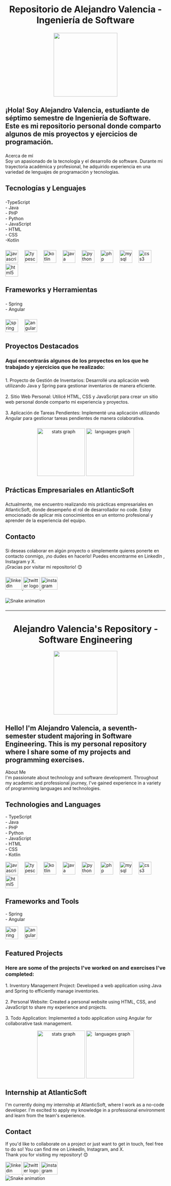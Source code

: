 <h1 align="center">Repositorio de Alejandro Valencia - Ingeniería de Software</h1>

###

<div align="center">
  <img height="200" src="https://i.pinimg.com/originals/e4/26/70/e426702edf874b181aced1e2fa5c6cde.gif"  />
</div>

###

<h2 align="left">¡Hola! Soy Alejandro Valencia, estudiante de séptimo semestre de Ingeniería de Software. Este es mi repositorio personal donde comparto algunos de mis proyectos y ejercicios de programación.</h2>

###

<p align="left">Acerca de mí<br>Soy un apasionado de la tecnología y el desarrollo de software. Durante mi trayectoria académica y profesional, he adquirido experiencia en una variedad de lenguajes de programación y tecnologías.</p>

###

<h2 align="left">Tecnologías y Lenguajes</h2>

###

<p align="left">-TypeScript<br>- Java<br>- PHP<br>- Python<br>- JavaScript<br>- HTML<br>- CSS<br>-Kotlin</p>

###

<div align="left">
  <img src="https://cdn.jsdelivr.net/gh/devicons/devicon/icons/javascript/javascript-original.svg" height="40" alt="javascript logo"  />
  <img width="12" />
  <img src="https://cdn.jsdelivr.net/gh/devicons/devicon/icons/typescript/typescript-original.svg" height="40" alt="typescript logo"  />
  <img width="12" />
  <img src="https://cdn.jsdelivr.net/gh/devicons/devicon/icons/kotlin/kotlin-original.svg" height="40" alt="kotlin logo"  />
  <img width="12" />
  <img src="https://cdn.jsdelivr.net/gh/devicons/devicon/icons/java/java-original.svg" height="40" alt="java logo"  />
  <img width="12" />
  <img src="https://cdn.jsdelivr.net/gh/devicons/devicon/icons/python/python-original.svg" height="40" alt="python logo"  />
  <img width="12" />
  <img src="https://cdn.jsdelivr.net/gh/devicons/devicon/icons/php/php-original.svg" height="40" alt="php logo"  />
  <img width="12" />
  <img src="https://cdn.jsdelivr.net/gh/devicons/devicon/icons/mysql/mysql-original.svg" height="40" alt="mysql logo"  />
  <img width="12" />
  <img src="https://cdn.jsdelivr.net/gh/devicons/devicon/icons/css3/css3-original.svg" height="40" alt="css3 logo"  />
  <img width="12" />
  <img src="https://cdn.jsdelivr.net/gh/devicons/devicon/icons/html5/html5-original.svg" height="40" alt="html5 logo"  />
</div>

###

<h2 align="left">Frameworks y Herramientas</h2>

###

<p align="left">- Spring<br>- Angular</p>

###

<div align="left">
  <img src="https://cdn.jsdelivr.net/gh/devicons/devicon/icons/spring/spring-original.svg" height="40" alt="spring logo"  />
  <img width="12" />
  <img src="https://cdn.jsdelivr.net/gh/devicons/devicon/icons/angularjs/angularjs-original.svg" height="40" alt="angularjs logo"  />
</div>

###

<h2 align="left">Proyectos Destacados</h2>

###

<h3 align="left">Aquí encontrarás algunos de los proyectos en los que he trabajado y ejercicios que he realizado:</h3>

###

<p align="left">1. Proyecto de Gestión de Inventarios: Desarrollé una aplicación web utilizando Java y Spring para gestionar inventarios de manera eficiente.<br><br>2. Sitio Web Personal: Utilicé HTML, CSS y JavaScript para crear un sitio web personal donde comparto mi experiencia y proyectos.<br><br>3. Aplicación de Tareas Pendientes: Implementé una aplicación utilizando Angular para gestionar tareas pendientes de manera colaborativa.</p>

###

<div align="center">
  <img src="https://github-readme-stats.vercel.app/api?username=alejo78912&hide_title=false&hide_rank=false&show_icons=true&include_all_commits=true&count_private=true&disable_animations=false&theme=dracula&locale=en&hide_border=false&order=1" height="150" alt="stats graph"  />
  <img src="https://github-readme-stats.vercel.app/api/top-langs?username=alejo78912&locale=en&hide_title=false&layout=compact&card_width=320&langs_count=5&theme=dracula&hide_border=false&order=2" height="150" alt="languages graph"  />
</div>

###

<h2 align="left">Prácticas Empresariales en AtlanticSoft</h2>

###

<p align="left">Actualmente, me encuentro realizando mis prácticas empresariales en AtlanticSoft, donde desempeño el rol de desarrollador no code. Estoy emocionado de aplicar mis conocimientos en un entorno profesional y aprender de la experiencia del equipo.</p>

###

<h2 align="left">Contacto</h2>

###

<p align="left">Si deseas colaborar en algún proyecto o simplemente quieres ponerte en contacto conmigo, ¡no dudes en hacerlo! Puedes encontrarme en LinkedIn , Instagram y X.<br>¡Gracias por visitar mi repositorio! 😊</p>

###

<div align="left">
  <a href="https://www.linkedin.com/in/alejandro-valencia-13b047269/" target="_blank">
    <img src="https://raw.githubusercontent.com/maurodesouza/profile-readme-generator/master/src/assets/icons/social/linkedin/default.svg" width="52" height="40" alt="linkedin logo"  />
  </a>
  <a href="https://twitter.com/Alejo78912" target="_blank">
    <img src="https://raw.githubusercontent.com/maurodesouza/profile-readme-generator/master/src/assets/icons/social/twitter/default.svg" width="52" height="40" alt="twitter logo"  />
  </a>
  <a href="https://www.instagram.com/alejo78912/" target="_blank">
    <img src="https://raw.githubusercontent.com/maurodesouza/profile-readme-generator/master/src/assets/icons/social/instagram/default.svg" width="52" height="40" alt="instagram logo"  />
  </a>
</div>

###

<img src="https://raw.githubusercontent.com/alejo78912/alejo78912/github/workflow/snake.yml" alt="Snake animation" />

###
---------------------------------------------------------------------------------------------------------------------------------------------------------------------------------------------------------------------------------------------
<h1 align="center">Alejandro Valencia's Repository - Software Engineering</h1>

<div align="center">
  <img height="200" src="https://cdn.dribbble.com/users/118459/screenshots/955185/typing.gif" />
</div>

<h2 align="left">Hello! I'm Alejandro Valencia, a seventh-semester student majoring in Software Engineering. This is my personal repository where I share some of my projects and programming exercises.</h2>

<p align="left">About Me<br>I'm passionate about technology and software development. Throughout my academic and professional journey, I've gained experience in a variety of programming languages and technologies.</p>

<h2 align="left">Technologies and Languages</h2>

<p align="left">- TypeScript<br>- Java<br>- PHP<br>- Python<br>- JavaScript<br>- HTML<br>- CSS<br>- Kotlin</p>

<div align="left">
  <img src="https://cdn.jsdelivr.net/gh/devicons/devicon/icons/javascript/javascript-original.svg" height="40" alt="javascript logo"  />
  <img width="12" />
  <img src="https://cdn.jsdelivr.net/gh/devicons/devicon/icons/typescript/typescript-original.svg" height="40" alt="typescript logo"  />
  <img width="12" />
  <img src="https://cdn.jsdelivr.net/gh/devicons/devicon/icons/kotlin/kotlin-original.svg" height="40" alt="kotlin logo"  />
  <img width="12" />
  <img src="https://cdn.jsdelivr.net/gh/devicons/devicon/icons/java/java-original.svg" height="40" alt="java logo"  />
  <img width="12" />
  <img src="https://cdn.jsdelivr.net/gh/devicons/devicon/icons/python/python-original.svg" height="40" alt="python logo"  />
  <img width="12" />
  <img src="https://cdn.jsdelivr.net/gh/devicons/devicon/icons/php/php-original.svg" height="40" alt="php logo"  />
  <img width="12" />
  <img src="https://cdn.jsdelivr.net/gh/devicons/devicon/icons/mysql/mysql-original.svg" height="40" alt="mysql logo"  />
  <img width="12" />
  <img src="https://cdn.jsdelivr.net/gh/devicons/devicon/icons/css3/css3-original.svg" height="40" alt="css3 logo"  />
  <img width="12" />
  <img src="https://cdn.jsdelivr.net/gh/devicons/devicon/icons/html5/html5-original.svg" height="40" alt="html5 logo"  />
</div>

<h2 align="left">Frameworks and Tools</h2>

<p align="left">- Spring<br>- Angular</p>

<div align="left">
  <img src="https://cdn.jsdelivr.net/gh/devicons/devicon/icons/spring/spring-original.svg" height="40" alt="spring logo"  />
  <img width="12" />
  <img src="https://cdn.jsdelivr.net/gh/devicons/devicon/icons/angularjs/angularjs-original.svg" height="40" alt="angularjs logo"  />
</div>

<h2 align="left">Featured Projects</h2>

<h3 align="left">Here are some of the projects I've worked on and exercises I've completed:</h3>

<p align="left">1. Inventory Management Project: Developed a web application using Java and Spring to efficiently manage inventories.<br><br>2. Personal Website: Created a personal website using HTML, CSS, and JavaScript to share my experience and projects.<br><br>3. Todo Application: Implemented a todo application using Angular for collaborative task management.</p>

<div align="center">
  <img src="https://github-readme-stats.vercel.app/api?username=alejo78912&hide_title=false&hide_rank=false&show_icons=true&include_all_commits=true&count_private=true&disable_animations=false&theme=dracula&locale=en&hide_border=false&order=1" height="150" alt="stats graph"  />
  <img src="https://github-readme-stats.vercel.app/api/top-langs?username=alejo78912&locale=en&hide_title=false&layout=compact&card_width=320&langs_count=5&theme=dracula&hide_border=false&order=2" height="150" alt="languages graph"  />
</div>

<h2 align="left">Internship at AtlanticSoft</h2>

<p align="left">I'm currently doing my internship at AtlanticSoft, where I work as a no-code developer. I'm excited to apply my knowledge in a professional environment and learn from the team's experience.</p>

<h2 align="left">Contact</h2>

<p align="left">If you'd like to collaborate on a project or just want to get in touch, feel free to do so! You can find me on LinkedIn, Instagram, and X.<br>Thank you for visiting my repository! 😊</p>

<div align="left">
  <a href="https://www.linkedin.com/in/alejandro-valencia-13b047269/" target="_blank">
    <img src="https://raw.githubusercontent.com/maurodesouza/profile-readme-generator/master/src/assets/icons/social/linkedin/default.svg" width="52" height="40" alt="linkedin logo"  />
  </a>
  <a href="https://twitter.com/Alejo78912" target="_blank">
    <img src="https://raw.githubusercontent.com/maurodesouza/profile-readme-generator/master/src/assets/icons/social/twitter/default.svg" width="52" height="40" alt="twitter logo"  />
  </a>
  <a href="https://www.instagram.com/alejo78912/" target="_blank">
    <img src="https://raw.githubusercontent.com/maurodesouza/profile-readme-generator/master/src/assets/icons/social/instagram/default.svg" width="52" height="40" alt="instagram logo"  />
  </a>
</div>

<img src="https://raw.githubusercontent.com/alejo78912/alejo78912/github/workflow/snake.yml" alt="Snake animation" />

